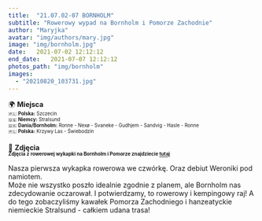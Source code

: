 ```yaml
---
title:  "21.07.02-07 BORNHOLM"
subtitle: "Rowerowy wypad na Bornholm i Pomorze Zachodnie"
author: "Maryjka"
avatar: "img/authors/mary.jpg"
image: "img/bornholm.jpg"
date:   2021-07-02 12:12:12
end_date:   2021-07-07 12:12:12
photos_path: "img/bornholm"
images:
  - "20210820_103731.jpg"
---
```

🌍 **Miejsca**<br/>
<sub><sup>🇵🇱 **Polska:** Szczecin</sup></sub><br/>
<sub><sup>🇩🇪 **Niemcy:** Stralsund</sup></sub><br/>
<sub><sup>🇩🇰 **Dania/Bornholm:** Ronne - Nexø - Svaneke - Gudhjem - Sandvig - Hasle - Ronne</sup></sub><br/>
<sub><sup>🇵🇱 **Polska:** Krzywy Las - Świebodzin</sup></sub><br/>
<br/>
📸 **Zdjęcia**<br/>
<sub><sup>**Zdjęcia z rowerowej wykapki na Bornholm i Pomorze znajdziecie <a href="https://photos.app.goo.gl/7LxppjtHnWYhaJZU9">tutaj</a>**</sup></sub>

Nasza pierwsza wykapka rowerowa we czwórkę. Oraz debiut Weroniki pod namiotem. <br/>
Może nie wszystko poszło idealnie zgodnie z planem, ale Bornholm nas zdecydowanie oczarował. I potwierdzamy, to rowerowy i kempingowy raj! A do tego zobaczyliśmy kawałek Pomorza Zachodniego i hanzeatyckie niemieckie Stralsund - całkiem udana trasa!
